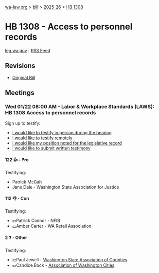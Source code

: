 [wa-law.org](/) > [bill](/bill/) > [2025-26](/bill/2025-26/) > [HB 1308](/bill/2025-26/hb/1308/)

# HB 1308 - Access to personnel records
[leg.wa.gov](https://app.leg.wa.gov/billsummary?BillNumber=1308&Year=2025&Initiative=false) | [RSS Feed](./rss.xml)

## Revisions
* [Original Bill](1/)

## Meetings
### Wed 01/22 08:00 AM - Labor & Workplace Standards (LAWS): HB 1308 Access to personnel records
Sign up to testify:
* [I would like to testify in person during the hearing](https://app.leg.wa.gov/csi/Testifier/Add?chamber=House&mId=32519&aId=161859&caId=24941&tId=1)
* [I would like to testify remotely](https://app.leg.wa.gov/csi/Testifier/Add?chamber=House&mId=32519&aId=161859&caId=24941&tId=2)
* [I would like my position noted for the legislative record](https://app.leg.wa.gov/csi/Testifier/Add?chamber=House&mId=32519&aId=161859&caId=24941&tId=3)
* [I would like to submit written testimony](https://app.leg.wa.gov/csi/Testifier/Add?chamber=House&mId=32519&aId=161859&caId=24941&tId=4)

#### 122 👍 - Pro
Testifying:
* Patrick McGah
* Jane Dale - Washington State Association for Justice

#### 112 👎 - Con
Testifying:
* 💵Patrick Connor - NFIB
* 💵Amber Carter - WA Retail Association

#### 2 ❓ - Other
Testifying:
* 💵Paul Jewell - [Washington State Association of Counties](/org/washington_state_association_of_counties/)
* 💵Candice Bock - [Association of Washington Cities](/org/association_of_washington_cities/)
